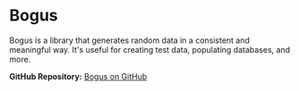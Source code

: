 # Bogus

Bogus is a library that generates random data in a consistent and meaningful way. It's useful for creating test data, populating databases, and more.

**GitHub Repository:** [Bogus on GitHub](https://github.com/bchavez/Bogus)
